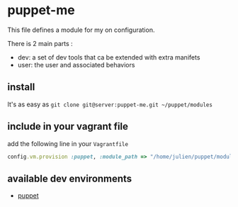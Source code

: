 # puppet-me

This file defines a module for my on configuration.

There is 2 main parts :

 * dev: a set of dev tools that ca be extended with extra manifets 
 * user: the user and associated behaviors

## install

It's as easy as `git clone git@server:puppet-me.git ~/puppet/modules`

## include in your vagrant file

add the following line in your `Vagrantfile`

``` ruby
config.vm.provision :puppet, :module_path => "/home/julien/puppet/modules"
```

## available dev environments

* [puppet](doc/puppet.markdown)
